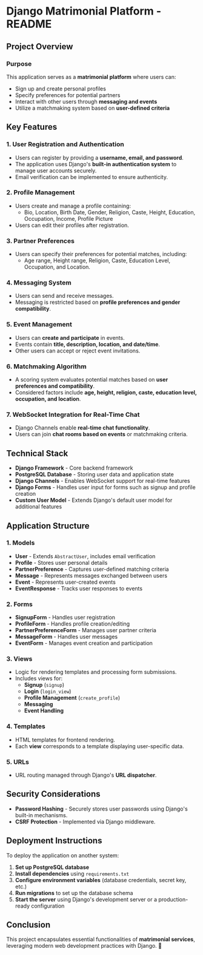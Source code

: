 # Django Matrimonial Platform - README

## Project Overview

### **Purpose**
This application serves as a **matrimonial platform** where users can:
- Sign up and create personal profiles
- Specify preferences for potential partners
- Interact with other users through **messaging and events**
- Utilize a matchmaking system based on **user-defined criteria**

## **Key Features**

### **1. User Registration and Authentication**
- Users can register by providing a **username, email, and password**.
- The application uses Django's **built-in authentication system** to manage user accounts securely.
- Email verification can be implemented to ensure authenticity.

### **2. Profile Management**
- Users create and manage a profile containing:
  - Bio, Location, Birth Date, Gender, Religion, Caste, Height, Education, Occupation, Income, Profile Picture
- Users can edit their profiles after registration.

### **3. Partner Preferences**
- Users can specify their preferences for potential matches, including:
  - Age range, Height range, Religion, Caste, Education Level, Occupation, and Location.

### **4. Messaging System**
- Users can send and receive messages.
- Messaging is restricted based on **profile preferences and gender compatibility**.

### **5. Event Management**
- Users can **create and participate** in events.
- Events contain **title, description, location, and date/time**.
- Other users can accept or reject event invitations.

### **6. Matchmaking Algorithm**
- A scoring system evaluates potential matches based on **user preferences and compatibility**.
- Considered factors include **age, height, religion, caste, education level, occupation, and location**.

### **7. WebSocket Integration for Real-Time Chat**
- Django Channels enable **real-time chat functionality**.
- Users can join **chat rooms based on events** or matchmaking criteria.

## **Technical Stack**
- **Django Framework** - Core backend framework
- **PostgreSQL Database** - Storing user data and application state
- **Django Channels** - Enables WebSocket support for real-time features
- **Django Forms** - Handles user input for forms such as signup and profile creation
- **Custom User Model** - Extends Django's default user model for additional features

## **Application Structure**

### **1. Models**
- **User** - Extends `AbstractUser`, includes email verification
- **Profile** - Stores user personal details
- **PartnerPreference** - Captures user-defined matching criteria
- **Message** - Represents messages exchanged between users
- **Event** - Represents user-created events
- **EventResponse** - Tracks user responses to events

### **2. Forms**
- **SignupForm** - Handles user registration
- **ProfileForm** - Handles profile creation/editing
- **PartnerPreferenceForm** - Manages user partner criteria
- **MessageForm** - Handles user messages
- **EventForm** - Manages event creation and participation

### **3. Views**
- Logic for rendering templates and processing form submissions.
- Includes views for:
  - **Signup** (`signup`)
  - **Login** (`login_view`)
  - **Profile Management** (`create_profile`)
  - **Messaging**
  - **Event Handling**

### **4. Templates**
- HTML templates for frontend rendering.
- Each **view** corresponds to a template displaying user-specific data.

### **5. URLs**
- URL routing managed through Django's **URL dispatcher**.

## **Security Considerations**
- **Password Hashing** - Securely stores user passwords using Django's built-in mechanisms.
- **CSRF Protection** - Implemented via Django middleware.

## **Deployment Instructions**
To deploy the application on another system:
1. **Set up PostgreSQL database**
2. **Install dependencies** using `requirements.txt`
3. **Configure environment variables** (database credentials, secret key, etc.)
4. **Run migrations** to set up the database schema
5. **Start the server** using Django's development server or a production-ready configuration

## **Conclusion**
This project encapsulates essential functionalities of **matrimonial services**, leveraging modern web development practices with Django. 🚀

